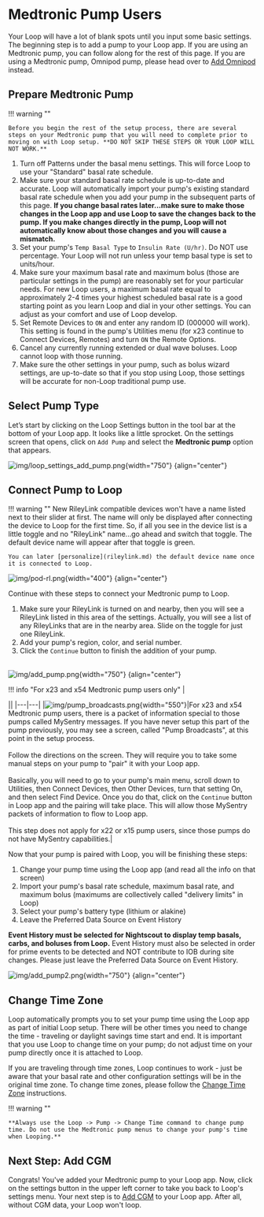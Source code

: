 # Medtronic Pump Users

Your Loop will have a lot of blank spots until you input some basic settings. The beginning step is to add a pump to your Loop app. If you are using an Medtronic pump, you can follow along for the rest of this page. If you are using a Medtronic pump, Omnipod pump, please head over to [Add Omnipod](omnipod-pump.md) instead.


## Prepare Medtronic Pump

!!! warning ""

    Before you begin the rest of the setup process, there are several steps on your Medtronic pump that you will need to complete prior to moving on with Loop setup. **DO NOT SKIP THESE STEPS OR YOUR LOOP WILL NOT WORK.**

1. Turn off Patterns under the basal menu settings. This will force Loop to use your "Standard" basal rate schedule.
2. Make sure your standard basal rate schedule is up-to-date and accurate. Loop will automatically import your pump's existing standard basal rate schedule when you add your pump in the subsequent parts of this page. **If you change basal rates later...make sure to make those changes in the Loop app and use Loop to save the changes back to the pump.  If you make changes directly in the pump, Loop will not automatically know about those changes and you will cause a mismatch.**
3. Set your pump's `Temp Basal Type` to `Insulin Rate (U/hr)`. Do NOT use percentage. Your Loop will not run unless your temp basal type is set to units/hour.
4. Make sure your maximum basal rate and maximum bolus (those are particular settings in the pump) are reasonably set for your particular needs. For new Loop users, a maximum basal rate equal to approximately 2-4 times your highest scheduled basal rate is a good starting point as you learn Loop and dial in your other settings. You can adjust as your comfort and use of Loop develop.
5. Set Remote Devices to `ON` and enter any random ID (000000 will work). This setting is found in the pump's Utilities menu (for x23 continue to Connect Devices, Remotes) and turn `ON` the Remote Options.
6. Cancel any currently running extended or dual wave boluses.  Loop cannot loop with those running.
7. Make sure the other settings in your pump, such as bolus wizard settings, are up-to-date so that if you stop using Loop, those settings will be accurate for non-Loop traditional pump use.

## Select Pump Type

Let’s start by clicking on the Loop Settings button in the tool bar at the bottom of your Loop app. It looks like a little sprocket. On the settings screen that opens, click on `Add Pump` and select the **Medtronic pump** option that appears.

![img/loop_settings_add_pump.png](img/loop_settings_add_pump.png){width="750"}
{align="center"}

## Connect Pump to Loop

!!! warning ""
    New RileyLink compatible devices won't have a name listed next to their slider at first. The name will only be displayed after connecting the device to Loop for the first time. So, if all you see in the device list is a little toggle and no "RileyLink" name...go ahead and switch that toggle. The default device name will appear after that toggle is green.

    You can later [personalize](rileylink.md) the default device name once it is connected to Loop.

![img/pod-rl.png](img/pod-rl.png){width="400"}
{align="center"}

Continue with these steps to connect your Medtronic pump to Loop.  

1. Make sure your RileyLink is turned on and nearby, then you will see a RileyLink listed in this area of the settings.  Actually, you will see a list of any RileyLinks that are in the nearby area. Slide on the toggle for just one RileyLink.
2. Add your pump's region, color, and serial number.
3. Click the `Continue` button to finish the addition of your pump.
<br/><br/>

![img/add_pump.png](img/add_pump.png){width="750"}
{align="center"}

!!! info "For x23 and x54 Medtronic pump users only"
    | <div style="width:144px"></div> ||
    |---|---|
    |![img/pump_broadcasts.png](img/pump_broadcasts.png){width="550"}|For x23 and x54 Medtronic pump users, there is a packet of information special to those pumps called MySentry messages. If you have never setup this part of the pump previously, you may see a screen, called "Pump Broadcasts", at this point in the setup process.</br></br>Follow the directions on the screen. They will require you to take some manual steps on your pump to "pair" it with your Loop app.</br></br>Basically, you will need to go to your pump's main menu, scroll down to Utilities, then Connect Devices, then Other Devices, turn that setting On, and then select Find Device. Once you do that, click on the `Continue` button in Loop app and the pairing will take place. This will allow those MySentry packets of information to flow to Loop app.</br></br>This step does not apply for x22 or x15 pump users, since those pumps do not have MySentry capabilities.|

Now that your pump is paired with Loop, you will be finishing these steps:

1. Change your pump time using the Loop app (and read all the info on that screen)
2. Import your pump's basal rate schedule, maximum basal rate, and maximum bolus (maximums are collectively called "delivery limits" in Loop)
3. Select your pump's battery type (lithium or alakine)
4. Leave the Preferred Data Source on Event History

**Event History must be selected for Nightscout to display temp basals, carbs, and boluses from Loop.**  Event History must also be selected in order for prime events to be detected and NOT contribute to IOB during site changes. Please just leave the Preferred Data Source on Event History.

![img/add_pump2.png](img/add_pump2.png){width="750"}
{align="center"}

## Change Time Zone

Loop automatically prompts you to set your pump time using the Loop app as part of initial Loop setup. There will be other times you need to change the time - traveling or daylight savings time start and end. It is important that you use Loop to change time on your pump; do not adjust time on your pump directly once it is attached to Loop.  

If you are traveling through time zones, Loop continues to work - just be aware that your basal rate and other configuration settings will be in the original time zone. To change time zones, please follow the [Change Time Zone](pump-commands.md#change-time-zone) instructions.

!!! warning ""

    **Always use the Loop -> Pump -> Change Time command to change pump time. Do not use the Medtronic pump menus to change your pump's time when Looping.**

## Next Step: Add CGM

 Congrats! You've added your Medtronic pump to your Loop app. Now, click on the settings button in the upper left corner to take you back to Loop's settings menu. Your next step is to [Add CGM](cgm.md) to your Loop app. After all, without CGM data, your Loop won't loop.
